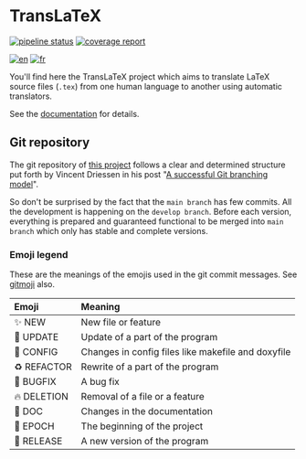 # TransLaTeX

[![pipeline status](https://gitlab.math.unistra.fr/cassandre/translatex/badges/main/pipeline.svg)](https://gitlab.math.unistra.fr/cassandre/translatex/-/commits/main)
[![coverage report](https://gitlab.math.unistra.fr/cassandre/translatex/badges/main/coverage.svg)](https://cassandre.pages.math.unistra.fr/translatex/coverage)

[![en](https://img.shields.io/badge/lang-en-red.svg)](README.md)
[![fr](https://img.shields.io/badge/lang-fr-yellow.svg)](README.fr.md)

You'll find here the TransLaTeX project which aims to translate LaTeX source files (`.tex`) from one human language to
another using automatic translators.

See the [documentation](https://cassandre.pages.math.unistra.fr/translatex) for details.

## Git repository

The git repository of [this project](https://gitlab.math.unistra.fr/cassandre/translatex) follows a clear and determined
structure put forth by Vincent Driessen in his
post "[A successful Git branching model](https://nvie.com/posts/a-successful-git-branching-model/)".

So don't be surprised by the fact that the `main branch` has few commits. All the development is happening on
the `develop branch`. Before each version, everything is prepared and guaranteed functional to be merged
into `main branch` which only has stable and complete versions.

### Emoji legend

These are the meanings of the emojis used in the git commit messages. See [gitmoji](https://gitmoji.dev/) also.

| Emoji              | Meaning                                            |
|:-------------------|:---------------------------------------------------|
| :sparkles: NEW     | New file or feature                                |
| :wrench: UPDATE    | Update of a part of the program                    |
| :hammer: CONFIG    | Changes in config files like makefile and doxyfile |
| :recycle: REFACTOR | Rewrite of a part of the program                   |
| :bug: BUGFIX       | A bug fix                                          |
| :fire: DELETION    | Removal of a file or a feature                     |
| :memo: DOC         | Changes in the documentation                       |
| :tada: EPOCH       | The beginning of the project                       |
| :rocket: RELEASE   | A new version of the program                       |

